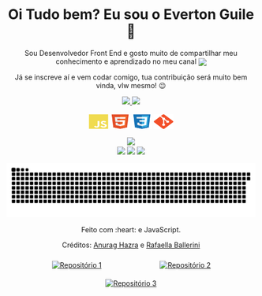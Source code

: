 <div>
  
  <h1 align="center">
    Oi Tudo bem? Eu sou o Everton Guile 🦎</a>
  </h1>
  
  <p align="center">
    Sou Desenvolvedor Front End e gosto muito de compartilhar meu conhecimento e aprendizado no meu canal
    <a href="https://www.youtube.com/channel/UC_L7CW0syWruhdIDvUTpJ_w" target="_blank">
      <img
           width="10%" 
           align="center" 
           valign="middle" 
           src="https://img.shields.io/youtube/channel/subscribers/UC_L7CW0syWruhdIDvUTpJ_w?label=EvertonGuile&style=social" 
           target="_blank" 
      />
    </a>  
  </p>
  
  <p align="center">
    Já se inscreve aí e vem codar comigo, tua contribuição será muito bem vinda, vlw mesmo! 😉️
  </p>
  
</div>

<div align="center">
  <a href="https://github.com/EvertonGuile">
    <img height="150em" src="https://github-readme-stats.vercel.app/api?username=EvertonGuile&count_private=true&include_all_commits=true&show_icons=true&theme=dracula&hide_border=false&show_owner=true"/>
    <img height="150em" src="https://github-readme-stats.vercel.app/api/top-langs/?username=EvertonGuile&theme=dracula&hide_border=false&&layout=compact"/>
  </a>
</div>

<div align="center" valign="top"><br>
  <img align="center" alt="Js" height="30" width="40" src="https://raw.githubusercontent.com/devicons/devicon/master/icons/javascript/javascript-plain.svg">
  <img align="center" alt="HTML" height="30" width="40" src="https://raw.githubusercontent.com/devicons/devicon/master/icons/html5/html5-original.svg">
  <img align="center" alt="CSS" height="30" width="40" src="https://raw.githubusercontent.com/devicons/devicon/master/icons/css3/css3-original.svg">
  <img align="center" alt="git" height="30" width="40" src="https://raw.githubusercontent.com/devicons/devicon/master/icons/git/git-original.svg">
</div><br>

<div align="center">
  <a href="https://evertonguile.github.io/"><img src="https://img.shields.io/badge/GitHub-Visite%20meu%20Portif%C3%B3lio-blue?logo=github"></a>
</div>

<div align="center">
  <a href="https://www.youtube.com/channel/UC_L7CW0syWruhdIDvUTpJ_w" target="_blank"><img src="https://img.shields.io/badge/YouTube-FF0000?style=for-the-badge&logo=youtube&logoColor=white"></a>
  <a href="https://www.instagram.com/evertinhusilva/" target="_blank"><img src="https://img.shields.io/badge/-Instagram-%23E4405F?style=for-the-badge&logo=instagram&logoColor=white"></a>
  <a href="mailto:evertonpereiraguile@gmail.com"><img src="https://img.shields.io/badge/-Gmail-%23333?style=for-the-badge&logo=gmail&logoColor=white"></a>
</div>

<div align="center">

  ![Snake animation](https://github.com/EvertonGuile/evertonguile/blob/output/github-contribution-grid-snake.svg)

  
  
</div>

<div align="center">
  <p>Feito com :heart: e JavaScript.</p>
  <p>Créditos: <a href="https://github.com/anuraghazra/github-readme-stats">Anurag Hazra</a> e <a href="https://github.com/rafaballerini">Rafaella Ballerini</a></p>
</div>

<div align="center">
  <div style="display: flex; flex-wrap: wrap; justify-content: center;">
    <a href="https://github.com/EvertonGuile/evertonguile" style="margin: 10px; width: 200px;">
      <img src="https://github-readme-stats.vercel.app/api/pin/?username=EvertonGuile&repo=evertonguile&theme=react" alt="Repositório 1">
    </a>
    <a href="https://github.com/EvertonGuile/evertonguile.github.io" style="margin: 10px; width: 200px;">
      <img src="https://github-readme-stats.vercel.app/api/pin/?username=EvertonGuile&repo=evertonguile.github.io&theme=react" alt="Repositório 2">
    </a>
    <a href="https://github.com/EvertonGuile/Desafio-CampanhaDeSugestoes" style="margin: 10px; width: 200px;">
      <img src="https://github-readme-stats.vercel.app/api/pin/?username=EvertonGuile&repo=Desafio-CampanhaDeSugestoes&theme=react" alt="Repositório 3">
    </a>
  </div>


</div>

